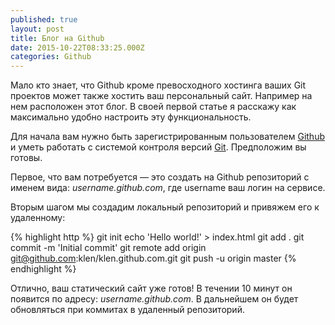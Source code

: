```yaml
---
published: true
layout: post
title: Блог на Github
date: 2015-10-22T08:33:25.000Z
categories: Github
---
```


Mало кто знает, что Github кроме превосходного хостинга ваших Git проектов может также хостить ваш персональный сайт. Например на нем расположен этот блог. В своей первой статье я расскажу как максимально удобно настроить эту функциональность.

Для начала вам нужно быть зарегистрированным пользователем [Github](http://github.com/) и уметь работать с системой контроля версий [Git](http://git-scm.com/). Предположим вы готовы.

Первое, что вам потребуется — это создать на Github репозиторий с именем вида: _username.github.com_, где username ваш логин на сервисе. 

Вторым шагом мы создадим локальный репозиторий и привяжем его к удаленному:

{% highlight http %}
git init
echo 'Hello world!' > index.html
git add .
git commit -m 'Initial commit'
git remote add origin git@github.com:klen/klen.github.com.git
git push -u origin master
{% endhighlight %}

Отлично, ваш статический сайт уже готов! В течении 10 минут он появится по адресу: _username.github.com_. В дальнейшем он будет обновляться при коммитах в удаленный репозиторий. 
